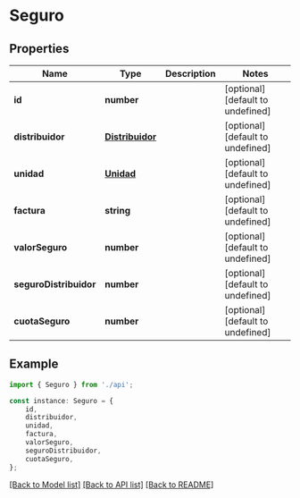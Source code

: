 # Seguro


## Properties

Name | Type | Description | Notes
------------ | ------------- | ------------- | -------------
**id** | **number** |  | [optional] [default to undefined]
**distribuidor** | [**Distribuidor**](Distribuidor.md) |  | [optional] [default to undefined]
**unidad** | [**Unidad**](Unidad.md) |  | [optional] [default to undefined]
**factura** | **string** |  | [optional] [default to undefined]
**valorSeguro** | **number** |  | [optional] [default to undefined]
**seguroDistribuidor** | **number** |  | [optional] [default to undefined]
**cuotaSeguro** | **number** |  | [optional] [default to undefined]

## Example

```typescript
import { Seguro } from './api';

const instance: Seguro = {
    id,
    distribuidor,
    unidad,
    factura,
    valorSeguro,
    seguroDistribuidor,
    cuotaSeguro,
};
```

[[Back to Model list]](../README.md#documentation-for-models) [[Back to API list]](../README.md#documentation-for-api-endpoints) [[Back to README]](../README.md)
